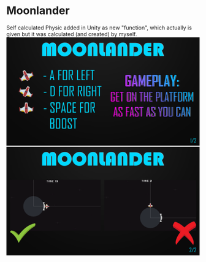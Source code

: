 # Moonlander


Self calculated Physic added in Unity as new "function", which actually is given but it was calculated (and created) by myself.
![](https://github.com/hizzyg/Moonlander/blob/master/Assets/PNG/Moonlander_ReadMe_IMG/Moonlander-1.png?raw=true)
![](https://github.com/hizzyg/Moonlander/blob/master/Assets/PNG/Moonlander_ReadMe_IMG/Moonlander-2.png?raw=true)
